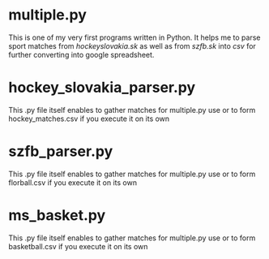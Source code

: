 # multiple.py

This is one of my very first programs written in Python. It helps me to parse sport matches from *hockeyslovakia.sk* as well as from *szfb.sk* into *csv* for further converting into google spreadsheet.

# hockey_slovakia_parser.py

This .py file itself enables to gather matches for multiple.py use or to form hockey_matches.csv if you execute it on its own

# szfb_parser.py

This .py file itself enables to gather matches for multiple.py use or to form florball.csv if you execute it on its own

# ms_basket.py

This .py file itself enables to gather matches for multiple.py use or to form basketball.csv if you execute it on its own